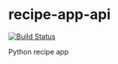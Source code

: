 # recipe-app-api

[![Build Status](https://travis-ci.org/obetron/recipe-app-api.svg?branch=master)](https://travis-ci.org/obetron/recipe-app-api)

Python recipe app
